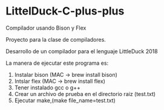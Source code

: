 # LittelDuck-C-plus-plus

Compilador usando Bison y Flex

Proyecto para la clase de compiladores.

Desarrollo de un compilador para el lenguaje LittleDuck 2018

La manera de ejecutar este programa es:

1. Instalar bison (MAC -> brew install bison)
2. Intslar flex (MAC -> brew install flex)
3. Tener instalado gcc o g++
4. Crear un archivo de prueba en el directorio raiz (test.txt)
5. Ejecutar make,(make file_name=test.txt)
